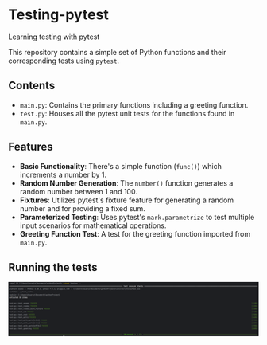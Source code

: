 # Testing-pytest
Learning testing with pytest

This repository contains a simple set of Python functions and their corresponding tests using `pytest`.

## Contents

- `main.py`: Contains the primary functions including a greeting function.
- `test.py`: Houses all the pytest unit tests for the functions found in `main.py`.

## Features

- **Basic Functionality**: There's a simple function (`func()`) which increments a number by 1.
- **Random Number Generation**: The `number()` function generates a random number between 1 and 100.
- **Fixtures**: Utilizes pytest's fixture feature for generating a random number and for providing a fixed sum.
- **Parameterized Testing**: Uses pytest's `mark.parametrize` to test multiple input scenarios for mathematical operations.
- **Greeting Function Test**: A test for the greeting function imported from `main.py`.

## Running the tests

![Test results](https://github.com/rafu6891/Testing-pytest/blob/main/Testing-pytest.png)

